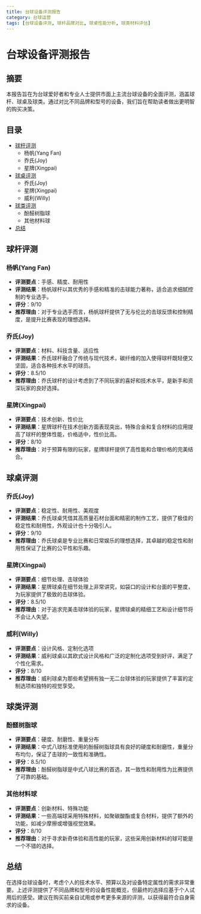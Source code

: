 ```yaml
---
title: 台球设备评测报告
category: 台球运营
tags: [台球设备评测, 球杆品牌对比, 球桌性能分析, 球类材料评估]
---
```

# 台球设备评测报告

## 摘要
本报告旨在为台球爱好者和专业人士提供市面上主流台球设备的全面评测，涵盖球杆、球桌及球类。通过对比不同品牌和型号的设备，我们旨在帮助读者做出更明智的购买决策。

## 目录
- [球杆评测](#球杆评测)
  - 杨帆(Yang Fan)
  - 乔氏(Joy)
  - 星牌(Xingpai)
- [球桌评测](#球桌评测)
  - 乔氏(Joy)
  - 星牌(Xingpai)
  - 威利(Willy)
- [球类评测](#球类评测)
  - 酚醛树脂球
  - 其他材料球
- [总结](#总结)

## 球杆评测

### 杨帆(Yang Fan)
- **评测要点**：手感、精度、耐用性
- **评测结果**：杨帆球杆以其优秀的手感和精准的击球能力著称，适合追求细腻控制的专业选手。
- **评分**：9/10
- **推荐理由**：对于专业选手而言，杨帆球杆提供了无与伦比的击球反馈和控制精度，是提升比赛表现的理想选择。

### 乔氏(Joy)
- **评测要点**：材料、科技含量、适应性
- **评测结果**：乔氏球杆融合了传统与现代技术，碳纤维的加入使得球杆既轻便又坚固，适合各种技术水平的球员。
- **评分**：8.5/10
- **推荐理由**：乔氏球杆的设计考虑到了不同玩家的喜好和技术水平，是新手和资深玩家的良好选择。

### 星牌(Xingpai)
- **评测要点**：技术创新、性价比
- **评测结果**：星牌球杆在技术创新方面表现突出，特殊合金和复合材料的应用提高了球杆的整体性能，价格适中，性价比高。
- **评分**：8/10
- **推荐理由**：对于预算有限的玩家，星牌球杆提供了高性能和合理价格的完美结合。

## 球桌评测

### 乔氏(Joy)
- **评测要点**：稳定性、耐用性、美观度
- **评测结果**：乔氏球桌凭借其高质量石材台面和精密的制作工艺，提供了极佳的稳定性和耐用性，外观设计也十分吸引人。
- **评分**：9/10
- **推荐理由**：乔氏球桌是专业比赛和日常娱乐的理想选择，其卓越的稳定性和耐用性保证了比赛的公平性和乐趣。

### 星牌(Xingpai)
- **评测要点**：细节处理、击球体验
- **评测结果**：星牌球桌在细节处理上非常讲究，如袋口的设计和台面的平整度，为玩家提供了极致的击球体验。
- **评分**：8.5/10
- **推荐理由**：对于追求完美击球体验的玩家，星牌球桌的精细工艺和设计细节将不会让人失望。

### 威利(Willy)
- **评测要点**：设计风格、定制化选项
- **评测结果**：威利球桌以其欧式设计风格和广泛的定制化选项受到好评，满足了个性化需求。
- **评分**：8/10
- **推荐理由**：威利球桌为那些希望拥有独一无二台球体验的玩家提供了丰富的定制选项和独特的视觉享受。

## 球类评测

### 酚醛树脂球
- **评测要点**：硬度、耐磨性、重量分布
- **评测结果**：中式八球标准使用的酚醛树脂球具有良好的硬度和耐磨性，重量分布均匀，保证了击球的一致性和准确性。
- **评分**：8.5/10
- **推荐理由**：酚醛树脂球是中式八球比赛的首选，其一致性和耐用性为比赛提供了可靠的基础。

### 其他材料球
- **评测要点**：创新材料、特殊功能
- **评测结果**：一些高端球采用特殊材料，如聚碳酸酯或复合材料，提供了额外的功能，如减少摩擦或增强视觉效果。
- **评分**：8/10
- **推荐理由**：对于寻求新奇体验和高性能的玩家，这些采用创新材料的球可能是一个不错的选择。

## 总结
在选择台球设备时，考虑个人的技术水平、预算以及对设备特定属性的需求非常重要。上述评测提供了不同品牌和型号的设备性能概览，但最终的选择应基于个人试用后的感受。建议在购买前亲自试用或参考更多来源的评测，以获得最符合自身需求的设备。
